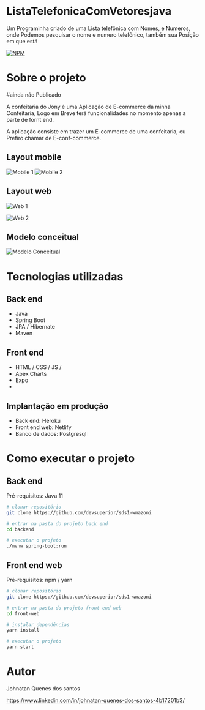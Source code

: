 # ListaTelefonicaComVetoresjava
Um Programinha criado de uma Lista telefônica com Nomes, e Numeros, onde Podemos pesquisar o nome e numero telefônico, também sua Posição em que está 

[![NPM](https://img.shields.io/npm/l/react)](https://github.com/Johnatan-boot/ListaTelefonicaComVetoresjava/community/license/new?branch=master&template=mit
) 

# Sobre o projeto

#ainda não Publicado

A confeitaria do Jony é uma Aplicação de E-commerce da minha  Confeitaria, Logo em Breve terá funcionalidades no momento apenas a parte de fornt end.


A aplicação consiste em trazer um E-commerce de uma confeitaria, eu Prefiro chamar de E-conf-commerce.

## Layout mobile
![Mobile 1](https:#) ![Mobile 2](https:#)
## Layout web
![Web 1](https:#)

![Web 2](https:#)

## Modelo conceitual
![Modelo Conceitual](https:#)

# Tecnologias utilizadas
## Back end
- Java
- Spring Boot
- JPA / Hibernate
- Maven
## Front end
- HTML / CSS / JS /
- Apex Charts
- Expo
- 
## Implantação em produção
- Back end: Heroku
- Front end web: Netlify
- Banco de dados: Postgresql

# Como executar o projeto

## Back end
Pré-requisitos: Java 11

```bash
# clonar repositório
git clone https://github.com/devsuperior/sds1-wmazoni

# entrar na pasta do projeto back end
cd backend

# executar o projeto
./mvnw spring-boot:run
```

## Front end web
Pré-requisitos: npm / yarn

```bash
# clonar repositório
git clone https://github.com/devsuperior/sds1-wmazoni

# entrar na pasta do projeto front end web
cd front-web

# instalar dependências
yarn install

# executar o projeto
yarn start
```

# Autor

Johnatan Quenes dos santos

https://www.linkedin.com/in/johnatan-quenes-dos-santos-4b17201b3/

